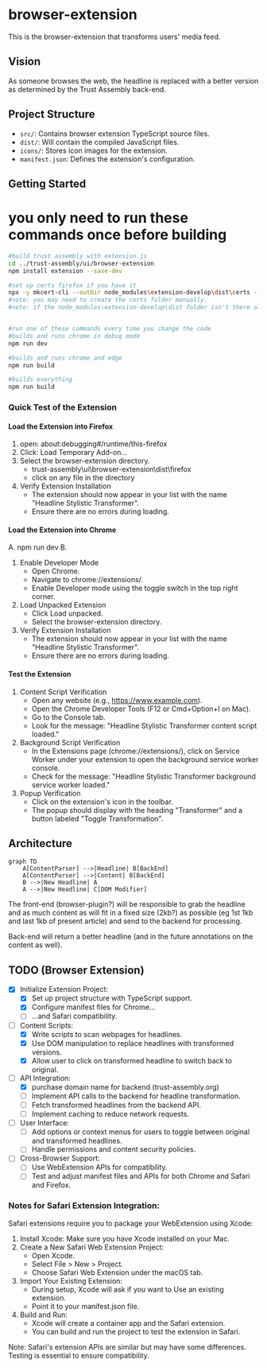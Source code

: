 # browser-extension

This is the browser-extension that transforms users' media feed.

## Vision

As someone browses the web, the headline is replaced with a better version as
determined by the Trust Assembly back-end.

## Project Structure

* `src/`: Contains browser extension TypeScript source files.
* `dist/`: Will contain the compiled JavaScript files.
* `icons/`: Stores icon images for the extension.
* `manifest.json`: Defines the extension's configuration.

## Getting Started
# you only need to run these commands once before building
```bash
#build trust assembly with extension.js
cd ../trust-assembly/ui/browser-extension
npm install extension --save-dev

#set up certs firefox if you have it
npx -y mkcert-cli --outDir node_modules\extension-develop\dist\certs --cert localhost.cert --key localhost.key
#note: you may need to create the certs folder manually.
#note: if the node_modules\extension-develop\dist folder isn't there already, run: 'npm run build' first.


#run one of these commands every time you change the code
#builds and runs chrome in debug mode
npm run dev

#builds and runs chrome and edge 
npm run build

#builds everything
npm run build
```

### Quick Test of the Extension

#### Load the Extension into Firefox

1. open: about:debugging#/runtime/this-firefox
2. Click: Load Temporary Add-on...
3. Select the browser-extension directory.
	* trust-assembly\ui\browser-extension\dist\firefox
	* click on any file in the directory
4. Verify Extension Installation
    * The extension should now appear in your list with the name "Headline Stylistic Transformer".
    * Ensure there are no errors during loading.

#### Load the Extension into Chrome
A. npm run dev
B.
1. Enable Developer Mode
    * Open Chrome.
    * Navigate to chrome://extensions/.
    * Enable Developer mode using the toggle switch in the top right corner.
2. Load Unpacked Extension
    * Click Load unpacked.
    * Select the browser-extension directory.
3. Verify Extension Installation
    * The extension should now appear in your list with the name "Headline Stylistic Transformer".
    * Ensure there are no errors during loading.

#### Test the Extension

1. Content Script Verification
    * Open any website (e.g., https://www.example.com).
    * Open the Chrome Developer Tools (F12 or Cmd+Option+I on Mac).
    * Go to the Console tab.
    * Look for the message: "Headline Stylistic Transformer content script loaded."
2. Background Script Verification
    * In the Extensions page (chrome://extensions/), click on Service Worker under your extension to open the background service worker console.
    * Check for the message: "Headline Stylistic Transformer background service worker loaded."
3. Popup Verification
    * Click on the extension's icon in the toolbar.
    * The popup should display with the heading "Transformer" and a button labeled "Toggle Transformation".

## Architecture

```mermaid
graph TD
    A[ContentParser] -->|Headline| B[BackEnd]
    A[ContentParser] -->|Content| B[BackEnd]
    B -->|New Headline| A
    A -->|New Headline| C[DOM Modifier]
```

The front-end (browser-plugin?) will be responsible to grab the headline and as
much content as will fit in a fixed size (2kb?) as possible (eg 1st 1kb and last
1kb of present article) and send to the backend for processing.

Back-end will return a better headline (and in the future annotations on the content as well).

## TODO (Browser Extension)

* [X] Initialize Extension Project:
    * [X] Set up project structure with TypeScript support.
    * [X] Configure manifest files for Chrome...
    * [ ] ...and Safari compatibility.
* [ ] Content Scripts:
    * [X] Write scripts to scan webpages for headlines.
    * [X] Use DOM manipulation to replace headlines with transformed versions.
    * [X] Allow user to click on transformed headline to switch back to original.
* [ ] API Integration:
    * [X] purchase domain name for backend (trust-assembly.org)
    * [ ] Implement API calls to the backend for headline transformation.
    * [ ] Fetch transformed headlines from the backend API.
    * [ ] Implement caching to reduce network requests.
* [ ] User Interface:
    * [ ] Add options or context menus for users to toggle between original and transformed headlines.
    * [ ] Handle permissions and content security policies.
* [ ] Cross-Browser Support:
    * [ ] Use WebExtension APIs for compatibility.
    * [ ] Test and adjust manifest files and APIs for both Chrome and Safari and Firefox.

### Notes for Safari Extension Integration:

Safari extensions require you to package your WebExtension using Xcode:

1. Install Xcode: Make sure you have Xcode installed on your Mac.
2. Create a New Safari Web Extension Project:
    * Open Xcode.
    * Select File > New > Project.
    * Choose Safari Web Extension under the macOS tab.
3. Import Your Existing Extension:
    * During setup, Xcode will ask if you want to Use an existing extension.
    * Point it to your manifest.json file.
4. Build and Run:
    * Xcode will create a container app and the Safari extension.
    * You can build and run the project to test the extension in Safari.

Note: Safari's extension APIs are similar but may have some differences. Testing is essential to ensure compatibility.
